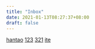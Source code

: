 ```yaml
---
title: "Inbox"
date: 2021-01-13T08:27:37+08:00
draft: false
---
```


[hantao](hantao)
[123](123.md)
[321](321)
[ite](ite)

